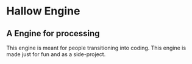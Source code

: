 # Hallow Engine
## A Engine for processing

This engine is meant for people transitioning into coding. This engine is made just for fun and as a side-project.
